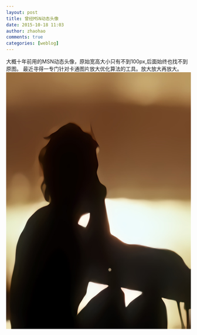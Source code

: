```yaml
---
layout: post
title: 曾经MSN动态头像
date: 2015-10-18 11:03
author: zhaohao
comments: true
categories: [weblog]
---
```

大概十年前用的MSN动态头像，原始宽高大小只有不到100px,后面始终也找不到原图。
最近寻得一专门针对卡通图片放大优化算法的工具。放大放大再放大。
<a href="/Media/HH-1536X1536.jpg" ><img src="/Media/HH-1536X1536.jpg" alt="HH-1536X1536" width="700" height="700" class="alignnone size-large wp-image-51036" /></a>
